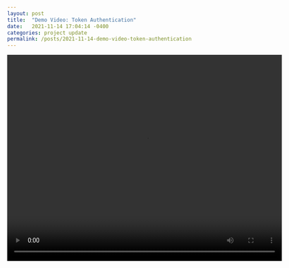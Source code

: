 ```yaml
---
layout: post
title:  "Demo Video: Token Authentication"
date:   2021-11-14 17:04:14 -0400
categories: project update
permalink: /posts/2021-11-14-demo-video-token-authentication
---
```


<video width="640" height="480" controls>
  <source src="{{ site.baseurl }}/images/COMP_523_demo.mp4" type="video/mp4">
Your browser does not support the video tag.
</video> 
